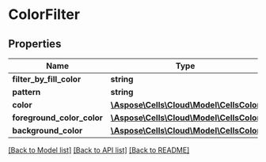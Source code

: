 # ColorFilter

## Properties
Name | Type | Description | Notes
------------ | ------------- | ------------- | -------------
**filter_by_fill_color** | **string** |  | [optional] 
**pattern** | **string** |  | [optional] 
**color** | [**\Aspose\Cells\Cloud\Model\CellsColor**](CellsColor.md) |  | [optional] 
**foreground_color_color** | [**\Aspose\Cells\Cloud\Model\CellsColor**](CellsColor.md) |  | [optional] 
**background_color** | [**\Aspose\Cells\Cloud\Model\CellsColor**](CellsColor.md) |  | [optional] 

[[Back to Model list]](../README.md#documentation-for-models) [[Back to API list]](../README.md#documentation-for-api-endpoints) [[Back to README]](../README.md)



